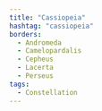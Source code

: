```yaml
---
title: "Cassiopeia"
hashtag: "cassiopeia"
borders:
  - Andromeda
  - Camelopardalis
  - Cepheus
  - Lacerta
  - Perseus
tags:
  - Constellation
---
```

